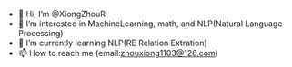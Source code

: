 - 👋 Hi, I’m @XiongZhouR
- 👀 I’m interested in MachineLearning, math, and NLP(Natural Language Processing)
- 🌱 I’m currently learning NLP(RE Relation Extration)
- 📫 How to reach me (email:zhouxiong1103@126.com)
